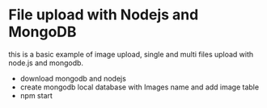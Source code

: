 # File upload with Nodejs and MongoDB

this is a basic example of image upload, single and multi files upload with node.js and mongodb.
* download mongodb and nodejs
* create mongodb local database with Images name and add image table 
* npm start
